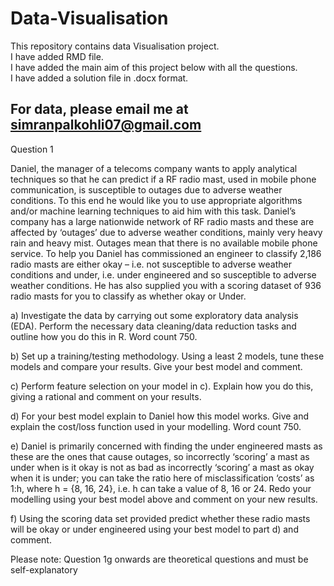 # Data-Visualisation
This repository contains data Visualisation project.  
I have added RMD file.  
I have added the main aim of this project below with all the questions.  
I have added a solution file in .docx format.  

## For data, please email me at simranpalkohli07@gmail.com

Question 1

Daniel, the manager of a telecoms company wants to apply analytical techniques so that he can predict if a RF radio mast, used in mobile phone communication, is susceptible to outages due to adverse weather conditions. To this end he would like you to use appropriate algorithms and/or machine learning techniques to aid him with this task.
Daniel’s company has a large nationwide network of RF radio masts and these are affected by ‘outages’ due to adverse weather conditions, mainly very heavy rain and heavy mist. Outages mean that there is no available mobile phone service.
To help you Daniel has commissioned an engineer to classify 2,186 radio masts are either okay – i.e. not susceptible to adverse weather conditions and under, i.e. under engineered and so susceptible to adverse weather conditions. 
He has also supplied you with a scoring dataset of 936 radio masts for you to classify as whether okay or
Under.

a)	Investigate the data by carrying out some exploratory data analysis (EDA). Perform the necessary data cleaning/data reduction tasks and outline how you do this in R. Word count 750.

b)	Set up a training/testing methodology. Using a least 2 models, tune these models and compare your results. Give your best model and comment.

c)	Perform feature selection on your model in c). Explain how you do this, giving a rational and comment on your results.

d)	For your best model explain to Daniel how this model works. Give and explain the cost/loss function used in your modelling. Word count 750.

e)	Daniel is primarily concerned with finding the under engineered masts as these are the ones that cause outages, so incorrectly ‘scoring’ a mast as under when is it okay is not as bad as incorrectly ‘scoring’ a mast as okay when it is under; you can take the ratio here of misclassification ‘costs’ as 1:h, where h = {8, 16, 24}, i.e. h can take a value of 8, 16 or 24. Redo your modelling using your best model above and comment on your new results.

f)	Using the scoring data set provided predict whether these radio masts will be okay or under engineered using your best model to part d) and comment.

Please note: Question 1g onwards are theoretical questions and must be self-explanatory

